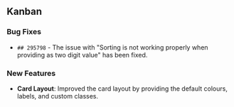 ##  Kanban

###    Bug Fixes

- `## 295798` - The issue with "Sorting is not working properly when providing as two digit value" has been fixed.

###    New Features

- **Card Layout**: Improved the card layout by providing the default colours, labels, and custom classes.
